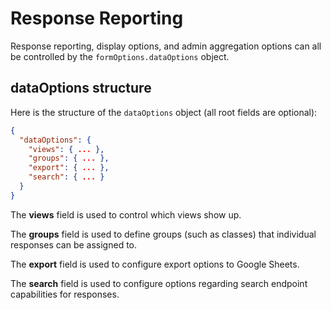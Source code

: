 # Response Reporting

Response reporting, display options, and admin aggregation options can all be controlled by the `formOptions.dataOptions` object.

## dataOptions structure

Here is the structure of the `dataOptions` object (all root fields are optional):

```json
{
  "dataOptions": {
    "views": { ... },
    "groups": { ... },
    "export": { ... },
    "search": { ... }
  }
}
```

The **views** field is used to control which views show up.

The **groups** field is used to define groups (such as classes) that individual responses can be assigned to.

The **export** field is used to configure export options to Google Sheets.

The **search** field is used to configure options regarding search endpoint capabilities for responses.